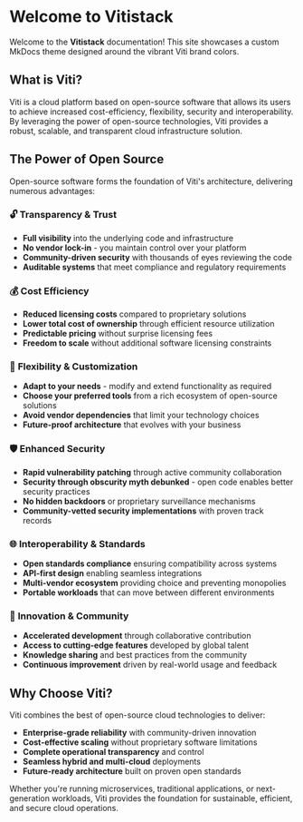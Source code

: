 # Welcome to Vitistack

Welcome to the **Vitistack** documentation! This site showcases a custom MkDocs theme designed around the vibrant Viti brand colors.

## What is Viti?

Viti is a cloud platform based on open-source software that allows its users to achieve increased cost-efficiency, flexibility, security and interoperability. By leveraging the power of open-source technologies, Viti provides a robust, scalable, and transparent cloud infrastructure solution.

## The Power of Open Source

Open-source software forms the foundation of Viti's architecture, delivering numerous advantages:

### 🔓 **Transparency & Trust**
- **Full visibility** into the underlying code and infrastructure
- **No vendor lock-in** - you maintain control over your platform
- **Community-driven security** with thousands of eyes reviewing the code
- **Auditable systems** that meet compliance and regulatory requirements

### 💰 **Cost Efficiency**
- **Reduced licensing costs** compared to proprietary solutions
- **Lower total cost of ownership** through efficient resource utilization
- **Predictable pricing** without surprise licensing fees
- **Freedom to scale** without additional software licensing constraints

### 🔧 **Flexibility & Customization**
- **Adapt to your needs** - modify and extend functionality as required
- **Choose your preferred tools** from a rich ecosystem of open-source solutions
- **Avoid vendor dependencies** that limit your technology choices
- **Future-proof architecture** that evolves with your business

### 🛡️ **Enhanced Security**
- **Rapid vulnerability patching** through active community collaboration
- **Security through obscurity myth debunked** - open code enables better security practices
- **No hidden backdoors** or proprietary surveillance mechanisms
- **Community-vetted security implementations** with proven track records

### 🌐 **Interoperability & Standards**
- **Open standards compliance** ensuring compatibility across systems
- **API-first design** enabling seamless integrations
- **Multi-vendor ecosystem** providing choice and preventing monopolies
- **Portable workloads** that can move between different environments

### 🚀 **Innovation & Community**
- **Accelerated development** through collaborative contribution
- **Access to cutting-edge features** developed by global talent
- **Knowledge sharing** and best practices from the community
- **Continuous improvement** driven by real-world usage and feedback

## Why Choose Viti?

Viti combines the best of open-source cloud technologies to deliver:

- **Enterprise-grade reliability** with community-driven innovation
- **Cost-effective scaling** without proprietary software limitations
- **Complete operational transparency** and control
- **Seamless hybrid and multi-cloud** deployments
- **Future-ready architecture** built on proven open standards

Whether you're running microservices, traditional applications, or next-generation workloads, Viti provides the foundation for sustainable, efficient, and secure cloud operations.


